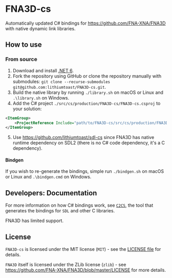 # FNA3D-cs

Automatically updated C# bindings for https://github.com/FNA-XNA/FNA3D with native dynamic link libraries.

## How to use

### From source

1. Download and install [.NET 6](https://dotnet.microsoft.com/download).
2. Fork the repository using GitHub or clone the repository manually with submodules: `git clone --recurse-submodules git@github.com:lithiumtoast/FNA3D-cs.git`.
3. Build the native library by running `./library.sh` on macOS or Linux and `.\library.sh` on Windows.
4. Add the C# project `./src/cs/production/FNA3D-cs/FNA3D-cs.csproj` to your solution:
```xml
<ItemGroup>
    <ProjectReference Include="path/to/FNA3D-cs/src/cs/production/FNA3D-cs/FNA3D-cs.csproj" />
</ItemGroup>
```
5. Use https://github.com/lithiumtoast/sdl-cs since FNA3D has native runtime dependency on SDL2 (there is no C# code dependency, it's a C dependency). 

#### Bindgen

If you wish to re-generate the bindings, simple run `./bindgen.sh` on macOS or Linux and `.\bindgen.cmd` on Windows.

## Developers: Documentation

For more information on how C# bindings work, see [`C2CS`](https://github.com/lithiumtoast/c2cs), the tool that generates the bindings for `SDL` and other C libraries.

FNA3D has limited support.

## License

`FNA3D-cs` is licensed under the MIT license (`MIT`) - see the [LICENSE file](LICENSE) for details.

`FNA3D` itself is licensed under the ZLib license (`zlib`) - see https://github.com/FNA-XNA/FNA3D/blob/master/LICENSE for more details.
